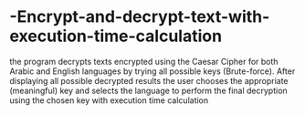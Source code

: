 # -Encrypt-and-decrypt-text-with-execution-time-calculation
 the program decrypts texts encrypted using the Caesar Cipher for both Arabic and English languages by trying all possible keys (Brute-force). After displaying all possible decrypted results the user chooses the appropriate (meaningful) key and selects the language to perform the final decryption using the chosen key with execution time calculation
